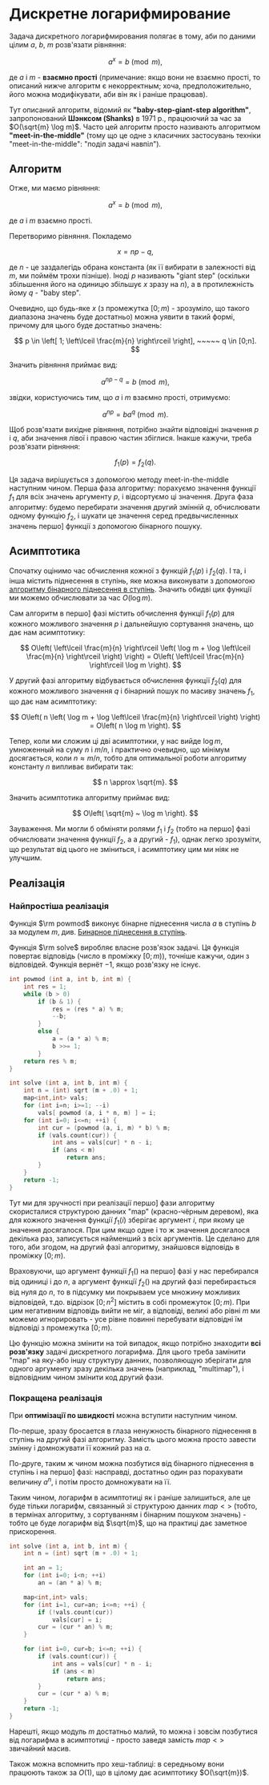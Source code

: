 # Дискретне логарифмирование

Задача дискретного логарифмирования полягає в тому, аби по даними цілим $a$, $b$, $m$ розв'язати рівняння:

$$
a^x = b \pmod m,
$$

де $a$ і $m$ - **взаємно прості** (примечание: якщо вони не взаємно прості, то описаний нижче алгоритм є некорректным; хоча, предположительно, його можна модифікувати, аби він як і раніше працював).

Тут описаний алгоритм, відомий як **"baby-step-giant-step algorithm"**, запропонований **Шэнксом (Shanks)** в 1971 р., працюючий за час за $O(\sqrt{m} \log m)$. Часто цей алгоритм просто називають алгоритмом **"meet-in-the-middle"** (тому що це одне з класичних застосувань техніки "meet-in-the-middle": "поділ задачі навпіл").

## Алгоритм

Отже, ми маємо рівняння:

$$
a^x = b \pmod m,
$$

де $a$ і $m$ взаємно прості.

Перетворимо рівняння. Покладемо

$$
x = np - q,
$$

де $n$ - це заздалегідь обрана константа (як її вибирати в залежності від $m$, ми поймём трохи пізніше). Іноді $p$ називають "giant step" (оскільки збільшення його на одиницю збільшує $x$ зразу на $n$), а в протилежність йому $q$ - "baby step".

Очевидно, що будь-яке $x$ (з промежутка $[0;m)$ - зрозуміло, що такого диапазона значень буде достатньо) можна уявити в такий формі, причому для цього буде достатньо значень:

$$
p \in \left[ 1; \left\lceil \frac{m}{n} \right\rceil \right], ~~~~~ q \in [0;n].
$$

Значить рівняння приймає вид:

$$
a^{np-q} = b \pmod m,
$$

звідки, користуючись тим, що $a$ і $m$ взаємно прості, отримуємо:

$$
a^{np} = b a^q \pmod m.
$$

Щоб розв'язати вихідне рівняння, потрібно знайти відповідні значення $p$ і $q$, аби значення лівої і правою частин збіглися. Інакше кажучи, треба розв'язати рівняння:

$$
f_1(p) = f_2(q).
$$

Ця задача вирішується з допомогою методу meet-in-the-middle наступним чином.  Перша фаза алгоритму: порахуємо значення функції $f_1$ для всіх значень аргументу $p$, і відсортуємо ці значення. Друга фаза алгоритму: будемо перебирати значення другий змінній $q$, обчислювати одному функцію $f_2$, і шукати це значення серед предвычисленных значень першо] функції з допомогою бінарного пошуку.

## Асимптотика

Спочатку оцінимо час обчислення кожної з функцій $f_1(p)$ і $f_2(q)$. І та, і інша містить піднесення в ступінь, яке можна виконувати з допомогою [алгоритму бінарного піднесення в ступінь](binary_pow). Значить обидві цих функції ми можемо обчислювати за час $O(\log m)$.

Сам алгоритм в першо] фазі містить обчислення функції $f_1(p)$ для кожного можливого значення $p$ і дальнейшую сортування значень, що дає нам асимптотику:

$$
O\left( \left\lceil \frac{m}{n} \right\rceil \left( \log m + \log \left\lceil \frac{m}{n} \right\rceil \right) \right) = O\left( \left\lceil \frac{m}{n} \right\rceil \log m \right).
$$

У другий фазі алгоритму відбувається обчислення функції $f_2(q)$ для кожного можливого значення $q$ і бінарний пошук по масиву значень $f_1$, що дає нам асимптотику:

$$
O\left( n \left( \log m + \log \left\lceil \frac{m}{n} \right\rceil \right) \right) = O\left( n \log m \right).
$$

Тепер, коли ми сложим ці дві асимптотики, у нас вийде $\log m$, умноженный на суму $n$ і $m/n$, і практично очевидно, що мінімум досягається, коли $n \approx m/n$, тобто для оптимальної роботи алгоритму константу $n$ випливає вибирати так:

$$
n \approx \sqrt{m}.
$$

Значить асимптотика алгоритму приймає вид:

$$
O\left( \sqrt{m} ~ \log m \right).
$$

Зауваження. Ми могли б обміняти ролями $f_1$ і $f_2$ (тобто на першо] фазі обчислювати значення функції $f_2$, а а другий - $f_1$), однак легко зрозуміти, що результат від цього не зміниться, і асимптотику цим ми ніяк не улучшим.

## Реалізація

### Найпростіша реалізація

Функція $\rm powmod$ виконує бінарне піднесення числа $a$ в ступінь $b$ за модулем $m$, див. [Бинарное піднесення в ступінь](binary_pow).

Функція $\rm solve$ виробляє власне розв'язок задачі. Ця функція повертає відповідь (число в проміжку $[0;m)$), точніше кажучи, один з відповідей. Функція вернёт $-1$, якщо розв'язку не існує.

<!--- TODO: specify code snippet id -->
``` cpp
int powmod (int a, int b, int m) {
    int res = 1;
    while (b > 0)
        if (b & 1) {
            res = (res * a) % m;
            --b;
        }
        else {
            a = (a * a) % m;
            b >>= 1;
        }
    return res % m;
}

int solve (int a, int b, int m) {
    int n = (int) sqrt (m + .0) + 1;
    map<int,int> vals;
    for (int i=n; i>=1; --i)
        vals[ powmod (a, i * n, m) ] = i;
    for (int i=0; i<=n; ++i) {
        int cur = (powmod (a, i, m) * b) % m;
        if (vals.count(cur)) {
            int ans = vals[cur] * n - i;
            if (ans < m)
                return ans;
        }
    }
    return -1;
}
```

Тут ми для зручності при реалізації першо] фази алгоритму скористалися структурою данних "map" (красно-чёрным деревом), яка для кожного значення функції $f_1(i)$ зберігає аргумент $i$, при якому це значення досягалося. При цим якщо одне і то ж значення досягалося декілька раз, записується найменший з всіх аргументів. Це сделано для того, аби згодом, на другий фазі алгоритму, знайшовся відповідь в проміжку $[0;m)$.

Враховуючи, що аргумент функції $f_1()$ на першо] фазі у нас перебирался від одиниці і до $n$, а аргумент функції $f_2()$ на другий фазі перебирається від нуля до $n$, то в підсумку ми покрываем усе множину можливих відповідей, т.до. відрізок $[0; n^2]$ містить в собі промежуток $[0;m)$. При цим негативним відповідь вийти не міг, а відповіді, великі або рівні $m$ ми можемо игнорировать - усе рівне повинні перебувати відповідні їм відповіді з промежутка $[0;m)$.

Цю функцію можна змінити на той випадок, якщо потрібно знаходити **всі розв'язку** задачі дискретного логарифма. Для цього треба замінити "map" на яку-або іншу структуру данних, позволяющую зберігати для одного аргументу зразу декілька значень (наприклад, "multimap"), і відповідним чином змінити код другий фази.

### Покращена реалізація

При **оптимізації по швидкості** можна вступити наступним чином.

По-перше, зразу бросается в глаза ненужность бінарного піднесення в ступінь на другий фазі алгоритму. Замість цього можна просто завести змінну і домножувати її кожний раз на $a$.

По-друге, таким ж чином можна позбутися від бінарного піднесення в ступінь і на першо] фазі: насправді, достатньо один раз порахувати величину $a^n$, і потім просто домножувати на її.

Таким чином, логарифм в асимптотиці як і раніше залишиться, але це буде тільки логарифм, связанный зі структурою данних $map<>$ (тобто, в термінах алгоритму, з сортуванням і бінарним пошуком значень) - тобто це буде логарифм від $\sqrt{m}$, що на практиці дає заметное прискорення.

<!--- TODO: specify code snippet id -->
``` cpp
int solve (int a, int b, int m) {
    int n = (int) sqrt (m + .0) + 1;

    int an = 1;
    for (int i=0; i<n; ++i)
        an = (an * a) % m;

    map<int,int> vals;
    for (int i=1, cur=an; i<=n; ++i) {
        if (!vals.count(cur))
            vals[cur] = i;
        cur = (cur * an) % m;
    }

    for (int i=0, cur=b; i<=n; ++i) {
        if (vals.count(cur)) {
            int ans = vals[cur] * n - i;
            if (ans < m)
                return ans;
        }
        cur = (cur * a) % m;
    }
    return -1;
}
```

Нарешті, якщо модуль $m$ достатньо малий, то можна і зовсім позбутися від логарифма в асимптотиці - просто заведя замість $map<>$ звичайний масив.

Також можна вспомнить про хеш-таблиці: в середньому вони працюють також за $O(1)$, що в цілому дає асимптотику $O(\sqrt{m})$.
